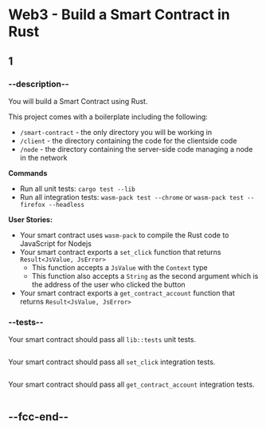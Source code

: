 # Web3 - Build a Smart Contract in Rust

## 1

### --description--

You will build a Smart Contract using Rust.

This project comes with a boilerplate including the following:

- `/smart-contract` - the only directory you will be working in
- `/client` - the directory containing the code for the clientside code
- `/node` - the directory containing the server-side code managing a node in the network

**Commands**

- Run all unit tests: `cargo test --lib`
- Run all integration tests: `wasm-pack test --chrome` or `wasm-pack test --firefox --headless`

**User Stories:**

- Your smart contract uses `wasm-pack` to compile the Rust code to JavaScript for Nodejs
- Your smart contract exports a `set_click` function that returns `Result<JsValue, JsError>`
  - This function accepts a `JsValue` with the `Context` type
  - This function also accepts a `String` as the second argument which is the address of the user who clicked the button
- Your smart contract exports a `get_contract_account` function that returns `Result<JsValue, JsError>`

### --tests--

Your smart contract should pass all `lib::tests` unit tests.

```js

```

Your smart contract should pass all `set_click` integration tests.

```js

```

Your smart contract should pass all `get_contract_account` integration tests.

```js

```

## --fcc-end--
